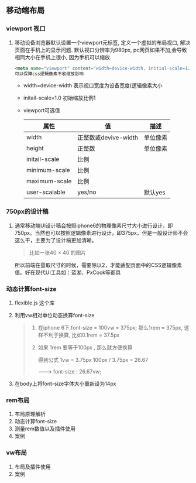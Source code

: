 ## 移动端布局

### viewport 视口

1. 移动设备浏览器默认设置一个viewport元标签, 定义一个虚拟的布局视口, 解决页面在手机上的显示问题. 默认视口分辨率为980px, pc网页如果不加,会导致相同大小在手机上很小, 因为手机可以缩放.

   ```html
   <meta name="viewport" content="width=device-width, initial-scale=1.0">
   可以保障css逻辑像素不收缩放影响
   ```

   - width=device-width 表示视口宽度为设备宽度(逻辑像素大小

   - initail-scale=1.0 初始缩放比例1

   - viewport可选值

     | 属性          | 值                   | 描述     |
     | ------------- | -------------------- | -------- |
     | width         | 正整数或devive-width | 单位像素 |
     | height        | 正整数               | 单位像素 |
     | initail-scale | 比例                 |          |
     | minimum-scale | 比例                 |          |
     | maximum-scale | 比例                 |          |
     | user-scalable | yes/no               | 默认yes  |

### 750px的设计稿

1. 通常移动端UI设计稿会按照iphone6的物理像素尺寸大小进行设计，即750px。当然也可以按照逻辑像素进行设计，即375px，但是一般设计师不会这么干，主要为了设计稿更加清晰。

   > 比如一张40 × 40 的图片

   所以前端在量取尺寸的时候，需要除以2，才能适配页面中的CSS逻辑像素值。好在现代UI工具如：蓝湖、PxCook等都具

### 动态计算font-size

1. flexible.js 这个库

2. 利用vw相对单位动态换算font-size

   > 1. 在iphone 6下,font-size  = 100vw  =  375px; 那么1rem = 375px, 这样不利于换算, 比如0.1rem = 37.5px
   >
   > 2. 如果 1rem 要等于100px , 那么就方便换算
   >
   >    得到公式 1vw = 3.75px  100px / 3.75px = 26.67 
   >
   >    ---> font-size : 26.67vw;

3. 在body上将font-size字体大小重新设为14px

### rem布局

1. 布局原理解析		
2. 动态计算font-size
3. 测量rem数值以及插件使用
4. 案例

### vw布局

1. 布局及插件使用
2. 案例
